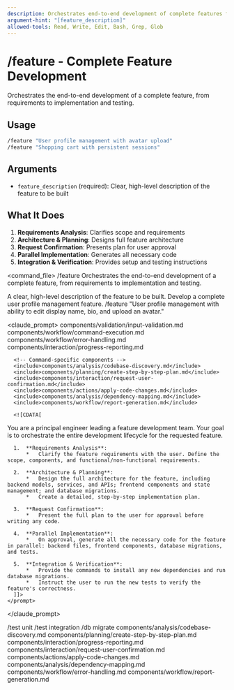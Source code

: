 ```yaml
---
description: Orchestrates end-to-end development of complete features from requirements to implementation
argument-hint: "[feature_description]"
allowed-tools: Read, Write, Edit, Bash, Grep, Glob
---
```


# /feature - Complete Feature Development

Orchestrates the end-to-end development of a complete feature, from requirements to implementation and testing.

## Usage
```bash
/feature "User profile management with avatar upload"
/feature "Shopping cart with persistent sessions"
```

## Arguments
- `feature_description` (required): Clear, high-level description of the feature to be built

## What It Does
1. **Requirements Analysis**: Clarifies scope and requirements
2. **Architecture & Planning**: Designs full feature architecture  
3. **Request Confirmation**: Presents plan for user approval
4. **Parallel Implementation**: Generates all necessary code
5. **Integration & Verification**: Provides setup and testing instructions

<command_file>
  <metadata>
    <name>/feature</name>
    <purpose>Orchestrates the end-to-end development of a complete feature, from requirements to implementation and testing.</purpose>
    <usage>
      <![CDATA[
      /feature "[feature_description]"
      ]]>
    </usage>
  </metadata>

  <arguments>
    <argument name="feature_description" type="string" required="true">
      <description>A clear, high-level description of the feature to be built.</description>
    </argument>
  </arguments>
  
  <examples>
    <example>
      <description>Develop a complete user profile management feature.</description>
      <usage>/feature "User profile management with ability to edit display name, bio, and upload an avatar."</usage>
    </example>
  </examples>

  <claude_prompt>
    <prompt>
      <!-- Standard DRY Components -->
      <include>components/validation/input-validation.md</include>
      <include>components/workflow/command-execution.md</include>
      <include>components/workflow/error-handling.md</include>
      <include>components/interaction/progress-reporting.md</include>
      
      <!-- Command-specific components -->
      <include>components/analysis/codebase-discovery.md</include>
      <include>components/planning/create-step-by-step-plan.md</include>
      <include>components/interaction/request-user-confirmation.md</include>
      <include>components/actions/apply-code-changes.md</include>
      <include>components/analysis/dependency-mapping.md</include>
      <include>components/workflow/report-generation.md</include>
      
      <![CDATA[
You are a principal engineer leading a feature development team. Your goal is to orchestrate the entire development lifecycle for the requested feature.

      1.  **Requirements Analysis**:
          *   Clarify the feature requirements with the user. Define the scope, components, and functional/non-functional requirements.

      2.  **Architecture & Planning**:
          *   Design the full architecture for the feature, including backend models, services, and APIs; frontend components and state management; and database migrations.
          *   Create a detailed, step-by-step implementation plan.

      3.  **Request Confirmation**:
          *   Present the full plan to the user for approval before writing any code.

      4.  **Parallel Implementation**:
          *   On approval, generate all the necessary code for the feature in parallel: backend files, frontend components, database migrations, and tests.

      5.  **Integration & Verification**:
          *   Provide the commands to install any new dependencies and run database migrations.
          *   Instruct the user to run the new tests to verify the feature's correctness.
      ]]>
    </prompt>
  </claude_prompt>

  <dependencies>
    <chain>
      <command>/test unit</command>
      <command>/test integration</command>
      <command>/db migrate</command>
    </chain>
    <includes_components>
      <component>components/analysis/codebase-discovery.md</component>
      <component>components/planning/create-step-by-step-plan.md</component>
      <component>components/interaction/progress-reporting.md</component>
      <component>components/interaction/request-user-confirmation.md</component>
      <component>components/actions/apply-code-changes.md</component>
      <component>components/analysis/dependency-mapping.md</component>
      <component>components/workflow/error-handling.md</component>
      <component>components/workflow/report-generation.md</component>
    </includes_components>
  </dependencies>
</command_file>